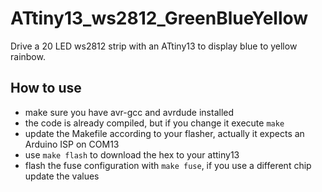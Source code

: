# ATtiny13_ws2812_GreenBlueYellow
Drive a 20 LED ws2812 strip with an ATtiny13 to display blue to yellow rainbow.

## How to use
* make sure you have avr-gcc and avrdude installed
* the code is already compiled, but if you change it execute ```make```
* update the Makefile according to your flasher, actually it expects an Arduino ISP on COM13
* use ```make flash``` to download the hex to your attiny13
* flash the fuse configuration with ```make fuse```, if you use a different chip update the values
